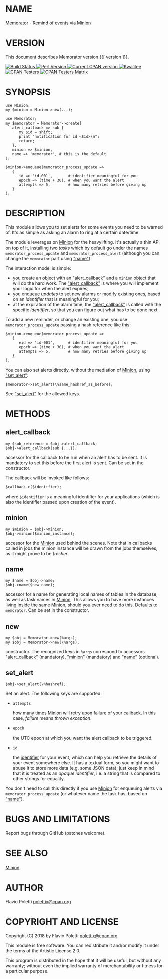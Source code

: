 # NAME

Memorator - Remind of events via Minion

# VERSION

This document describes Memorator version {{\[ version \]}}.

<div>
    <a href="https://travis-ci.org/polettix/Memorator">
    <img alt="Build Status" src="https://travis-ci.org/polettix/Memorator.svg?branch=master">
    </a>
    <a href="https://www.perl.org/">
    <img alt="Perl Version" src="https://img.shields.io/badge/perl-5.10+-brightgreen.svg">
    </a>
    <a href="https://badge.fury.io/pl/Memorator">
    <img alt="Current CPAN version" src="https://badge.fury.io/pl/Memorator.svg">
    </a>
    <a href="http://cpants.cpanauthors.org/dist/Memorator">
    <img alt="Kwalitee" src="http://cpants.cpanauthors.org/dist/Memorator.png">
    </a>
    <a href="http://www.cpantesters.org/distro/M/Memorator.html?distmat=1">
    <img alt="CPAN Testers" src="https://img.shields.io/badge/cpan-testers-blue.svg">
    </a>
    <a href="http://matrix.cpantesters.org/?dist=Memorator">
    <img alt="CPAN Testers Matrix" src="https://img.shields.io/badge/matrix-@testers-blue.svg">
    </a>
</div>

# SYNOPSIS

    use Minion;
    my $minion = Minion->new(...);

    use Memorator;
    my $memorator = Memorator->create(
       alert_callback => sub {
          my $id = shift;
          print "notification for id <$id>\n";
          return;
       },
       minion => $minion,
       name => 'memorator', # this is the default
    );

    $minion->enqueue(memorator_process_update =>
       {
          id => 'id-001',       # identifier meaningful for you
          epoch => (time + 30), # when you want the alert
          attempts => 5,        # how many retries before giving up
       }
    );

# DESCRIPTION

This module allows you to set alerts for some events you need to be warned
of. It's as simple as asking an alarm to ring at a certain date/time.

The module leverages on [Minion](https://metacpan.org/pod/Minion) for the heavylifting. It's actually
a thin API on top of it, installing two _tasks_ which by default go under
the names `memorator_process_update` and `memorator_process_alert`
(although you can change the `memorator` part using ["name"](#name)).

The interaction model is simple:

- you create an object with an ["alert\_callback"](#alert_callback) and a `minion` object
that will do the hard work. The ["alert\_callback"](#alert_callback) is where you will
implement your logic for when the alert expires;
- you enqueue _updates_ to set new alarms or modify existing ones, based on
an _identifier_ that is meaningful for you;
- at the expiration of the alarm time, the ["alert\_callback"](#alert_callback) is called with
the specific _identifier_, so that you can figure out what has to be done
next.

To add a new reminder, or change an existing one, you use
`memorator_process_update` passing a hash reference like this:

    $minion->enqueue(memorator_process_update =>
       {
          eid => 'id-001',      # identifier meaningful for you
          epoch => (time + 30), # when you want the alert
          attempts => 5,        # how many retries before giving up
       }
    );

You can also set alerts directly, without the mediation of [Minion](https://metacpan.org/pod/Minion),
using ["set\_alert"](#set_alert):

    $memorator->set_alert(\%same_hashref_as_before);

See ["set\_alert"](#set_alert) for the allowed keys.

# METHODS

## **alert\_callback**

    my $sub_reference = $obj->alert_callback;
    $obj->alert_callback(sub {...});

accessor for the callback to be run when an alert has to be sent. It is
mandatory to set this before the first alert is sent. Can be set in the
constructor.

The callback will be invoked like follows:

    $callback->($identifier);

where `$identifier` is a meaningful identifier for your applications
(which is also the identifier passed upon creation of the event).

## **minion**

    my $minion = $obj->minion;
    $obj->minion($minion_instance);

accessor for the [Minion](https://metacpan.org/pod/Minion) used behind the scenes. Note that in callbacks
called in jobs the minion instance will be drawn from the jobs themselves,
as it might prove to be _fresher_.

## **name**

    my $name = $obj->name;
    $obj->name($new_name);

accessor for a name for generating local names of tables in the database,
as well as task names in [Minion](https://metacpan.org/pod/Minion). This allows you to have more instances
living inside the same [Minion](https://metacpan.org/pod/Minion), should you ever need to do this.
Defaults to `memorator`. Can be set in the constructor.

## **new**

    my $obj = Memorator->new(%args);
    my $obj = Memorator->new(\%args);

constructor. The recognized keys in `%args` correspond to accessors
["alert\_callback"](#alert_callback) (mandatory), ["minion"](#minion) (mandatory) and ["name"](#name)
(optional).

## **set\_alert**

    $obj->set_alert(\%hashref);

Set an alert. The following keys are supported:

- `attempts`

    how many times [Minion](https://metacpan.org/pod/Minion) will retry upon failure of your callback. In this
    case, _failure_ means _thrown exception_.

- `epoch`

    the UTC epoch at which you want the alert callback to be triggered.

- `id`

    the [identifier](https://metacpan.org/pod/identifier) for your event, which can help you retrieve the details
    of your event somewhere else. It has a textual form, so you might want to
    abuse it to store more data (e.g. some JSON data); just keep in mind that
    it is treated as an _opaque identifier_, i.e. a string that is compared
    to other strings for equality.

You don't need to call this directly if you use [Minion](https://metacpan.org/pod/Minion) for enqueuing
alerts via `memorator_process_update` (or whatever name the task has,
based on ["name"](#name)).

# BUGS AND LIMITATIONS

Report bugs through GitHub (patches welcome).

# SEE ALSO

[Minion](https://metacpan.org/pod/Minion).

# AUTHOR

Flavio Poletti <polettix@cpan.org>

# COPYRIGHT AND LICENSE

Copyright (C) 2018 by Flavio Poletti <polettix@cpan.org>

This module is free software. You can redistribute it and/or modify it
under the terms of the Artistic License 2.0.

This program is distributed in the hope that it will be useful, but
without any warranty; without even the implied warranty of
merchantability or fitness for a particular purpose.
